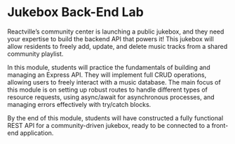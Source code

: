 # Jukebox Back-End Lab

Reactville’s community center is launching a public jukebox, and they need your expertise to build the backend API that powers it! This jukebox will allow residents to freely add, update, and delete music tracks from a shared community playlist.

In this module, students will practice the fundamentals of building and managing an Express API. They will implement full CRUD operations, allowing users to freely interact with a music database. The main focus of this module is on setting up robust routes to handle different types of resource requests, using async/await for asynchronous processes, and managing errors effectively with try/catch blocks.

By the end of this module, students will have constructed a fully functional REST API for a community-driven jukebox, ready to be connected to a front-end application.